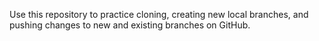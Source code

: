 Use this repository to practice cloning, creating new local branches, and pushing changes to new and existing branches on GitHub.
